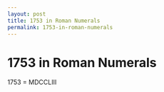 ```yaml
---
layout: post
title: 1753 in Roman Numerals
permalink: 1753-in-roman-numerals
---
```


# 1753 in Roman Numerals

1753 = MDCCLIII
